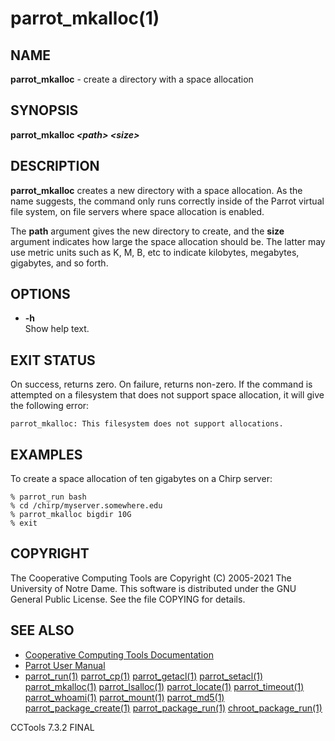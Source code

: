 






















# parrot_mkalloc(1)

## NAME
**parrot_mkalloc** - create a directory with a space allocation

## SYNOPSIS
**parrot_mkalloc _&lt;path&gt;_ _&lt;size&gt;_**

## DESCRIPTION

**parrot_mkalloc** creates a new directory with a space allocation.
As the name suggests, the command only runs correctly inside of the
Parrot virtual file system, on file servers where space allocation is enabled.

The **path** argument gives the new directory to create, and
the **size** argument indicates how large the space allocation should be.
The latter may use metric units such as K, M, B, etc to indicate kilobytes,
megabytes, gigabytes, and so forth.

## OPTIONS


- **-h**<br />Show help text.



## EXIT STATUS
On success, returns zero.  On failure, returns non-zero.
If the command is attempted on a filesystem that does not support
space allocation, it will give the following error:

```
parrot_mkalloc: This filesystem does not support allocations.
```

## EXAMPLES

To create a space allocation of ten gigabytes on a Chirp server:

```
% parrot_run bash
% cd /chirp/myserver.somewhere.edu
% parrot_mkalloc bigdir 10G
% exit
```

## COPYRIGHT

The Cooperative Computing Tools are Copyright (C) 2005-2021 The University of Notre Dame.  This software is distributed under the GNU General Public License.  See the file COPYING for details.

## SEE ALSO

- [Cooperative Computing Tools Documentation]("../index.html")
- [Parrot User Manual]("../parrot.html")
- [parrot_run(1)](parrot_run.md) [parrot_cp(1)](parrot_cp.md) [parrot_getacl(1)](parrot_getacl.md)  [parrot_setacl(1)](parrot_setacl.md)  [parrot_mkalloc(1)](parrot_mkalloc.md)  [parrot_lsalloc(1)](parrot_lsalloc.md)  [parrot_locate(1)](parrot_locate.md)  [parrot_timeout(1)](parrot_timeout.md)  [parrot_whoami(1)](parrot_whoami.md)  [parrot_mount(1)](parrot_mount.md)  [parrot_md5(1)](parrot_md5.md)  [parrot_package_create(1)](parrot_package_create.md)  [parrot_package_run(1)](parrot_package_run.md)  [chroot_package_run(1)](chroot_package_run.md)


CCTools 7.3.2 FINAL
